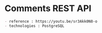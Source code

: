 # Comments REST API

```markdown
- reference : https://youtu.be/sr3Akk0N8-o
- technologies : PostgreSQL
```
